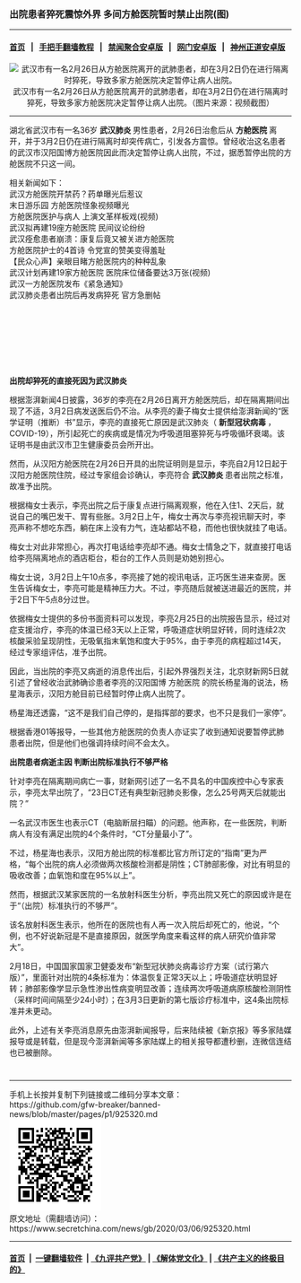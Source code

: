 ### 出院患者猝死震惊外界 多间方舱医院暂时禁止出院(图)
------------------------

#### [首页](https://github.com/gfw-breaker/banned-news/blob/master/README.md) &nbsp;&nbsp;|&nbsp;&nbsp; [手把手翻墙教程](https://github.com/gfw-breaker/guides/wiki) &nbsp;&nbsp;|&nbsp;&nbsp; [禁闻聚合安卓版](https://github.com/gfw-breaker/bn-android) &nbsp;&nbsp;|&nbsp;&nbsp; [网门安卓版](https://github.com/oGate2/oGate) &nbsp;&nbsp;|&nbsp;&nbsp; [神州正道安卓版](https://github.com/SzzdOgate/update) 



<div class="article_right" style="fone-color:#000">
 <p style="text-align: center;">
  <img alt="武汉市有一名2月26日从方舱医院离开的武肺患者，却在3月2日仍在进行隔离时猝死，导致多家方舱医院决定暂停让病人出院。" src="//img3.secretchina.com/pic/2020/3-6/p2641561a98791473-ss.jpg"/>
  <br>
   武汉市有一名2月26日从方舱医院离开的武肺患者，却在3月2日仍在进行隔离时猝死，导致多家方舱医院决定暂停让病人出院。（图片来源：视频截图）
   <span id="hideid" name="hideid" style="color:red;display:none;">
    <span href="https://www.secretchina.com">
    </span>
   </span>
  </br>
 </p>
 <div id="txt-mid1-t21-2017">
  

---


  </div>
 </div>
 <p>
  湖北省武汉市有一名36岁
  <strong>
   <span href="https://www.secretchina.com/news/gb/tag/武汉肺炎" target="_blank">
    武汉肺炎
   </span>
  </strong>
  男性患者，2月26日治愈后从
  <strong>
   方舱医院
  </strong>
  离开，并于3月2日仍在进行隔离时却突传病亡，引发各方震惊。曾经收治这名患者的武汉市汉阳国博方舱医院因此而决定暂停让病人出院，不过，据悉暂停出院的方舱医院不只这一间。
  <span id="hideid" name="hideid" style="color:red;display:none;">
   <span href="https://www.secretchina.com">
   </span>
  </span>
 </p>
 <p>
  相关新闻如下：
  <br>
   <span href="https://www.secretchina.com/news/b5/2020/02/14/923021.html" target="_blank">
    武汉方舱医院开禁药？药单曝光后惹议
   </span>
   <br>
    <span href="https://www.secretchina.com/news/b5/2020/02/14/922990.html" target="_blank">
     末日游乐园 方舱医院怪象视频曝光
    </span>
    <br>
     <span href="https://www.secretchina.com/news/b5/2020/02/21/923831.html" target="_blank">
      方舱医院医护与病人 上演文革样板戏(视频)
     </span>
     <br>
      <span href="https://www.secretchina.com/news/b5/2020/02/23/924005.html" target="_blank">
       武汉拟再建19座方舱医院 民间议论纷纷
      </span>
      <br>
       <span href="https://www.secretchina.com/news/b5/2020/02/23/924050.html" target="_blank">
        武汉痊愈患者崩溃：康复后竟又被关进方舱医院
       </span>
       <br>
        <span href="https://www.secretchina.com/news/b5/2020/02/28/924554.html" target="_blank">
         方舱医院护士的4首诗 令党宣的赞美变得羞耻
        </span>
        <br>
         <span href="https://www.secretchina.com/news/b5/2020/02/29/924221.html" target="_blank">
          【民众心声】亲眼目睹方舱医院内的种种乱象
         </span>
         <br>
          <span href="https://www.secretchina.com/news/b5/2020/02/29/924694.html" target="_blank">
           武汉计划再建19家方舱医院 医院床位储备要达3万张(视频)
          </span>
          <br/>
          <span href="https://www.secretchina.com/news/b5/2020/03/05/925248.html" target="_blank">
           武汉一方舱医院发布《紧急通知》
          </span>
          <br/>
          <span href="https://www.secretchina.com/news/b5/2020/03/06/925266.html" target="_blank">
           武汉肺炎患者出院后再发病猝死 官方急删帖
          </span>
         </br>
        </br>
       </br>
      </br>
     </br>
    </br>
   </br>
  </br>
 </p>
 <p>
  <strong>
   出院却猝死的直接死因为武汉肺炎
  </strong>
 </p>
 <p>
  根据澎湃新闻4日披露，36岁的李亮在2月26日离开方舱医院后，却在隔离期间出现了不适，3月2日病发送医后仍不治。从李亮的妻子梅女士提供给澎湃新闻的“医学证明（推断）书”显示，李亮的直接死亡原因是武汉肺炎（
  <strong>
   <span href="https://www.secretchina.com/news/gb/tag/新型冠状病毒" target="_blank">
    新型冠状病毒
   </span>
  </strong>
  ，COVID-19），所引起死亡的疾病或是情况为呼吸道阻塞猝死与呼吸循环衰竭。该证明书是由武汉市卫生健康委员会所开出。
 </p>
 <p>
  然而，从汉阳方舱医院在2月26日开具的出院证明则是显示，李亮自2月12日起于汉阳方舱医院住院，经过专家组会诊确认，李亮符合
  <strong>
   <span href="https://zh.wikipedia.org/wiki/2019%E5%86%A0%E7%8A%B6%E7%97%85%E6%AF%92%E7%97%85" target="_blank">
    武汉肺炎
   </span>
  </strong>
  患者出院之标准，故准予出院。
 </p>
 <p>
  根据梅女士表示，李亮出院之后于康复点进行隔离观察，他在入住1、2天后，就说自己的嘴巴发干、胃有些胀。3月2日上午，梅女士再次与李亮视讯聊天时，李亮声称不想吃东西，躺在床上没有力气，连站都站不稳，而他也很快就挂了电话。
 </p>
 <p>
  梅女士对此非常担心，再次打电话给李亮却不通。梅女士情急之下，就直接打电话给李亮隔离地点的酒店柜台，柜台的工作人员则是劝她别担心。
 </p>
 <p>
  梅女士说，3月2日上午10点多，李亮接了她的视讯电话，正巧医生进来查房。医生告诉梅女士，李亮可能是精神压力大。不过，李亮随后就被送进最近的医院，并于2日下午5点8分过世。
 </p>
 <p>
  依据梅女士提供的多份书面资料可以发现，李亮2月25日的出院报告显示，经过对症支援治疗，李亮的体温已经3天以上正常，呼吸道症状明显好转，同时连续2次核酸采验呈现阴性，无吸氧指末氧饱和度大于95%，由于李亮的病程超过14天，经过专家组评估，准予出院。
 </p>
 <p>
  因此，当出院的李亮又病逝的消息传出后，引起外界强烈关注，北京财新网5日就引述了曾经收治武肺确诊患者李亮的汉阳国博
  <span href="https://www.secretchina.com/news/gb/tag/方舱医院" target="_blank">
   方舱医院
  </span>
  的院长杨星海的说法，杨星海表示，汉阳方舱目前已经暂时停止病人出院了。
 </p>
 <p>
  杨星海还透露，“这不是我们自己停的，是指挥部的要求，也不只是我们一家停”。
 </p>
 <p>
  根据香港01等报导，一些其他方舱医院的负责人亦证实了收到通知说要暂停武肺患者出院，但是他们也强调持续时间不会太久。
 </p>
 <p>
  <strong>
   出院患者病逝主因 判断出院标准执行不够严格
  </strong>
 </p>
 <p>
  针对李亮在隔离期间病亡一事，财新网引述了一名不具名的中国疾控中心专家表示，李亮太早出院了，“23日CT还有典型新冠肺炎影像，怎么25号两天后就能出院？”
 </p>
 <p>
  一名武汉市医生也表示CT（电脑断层扫瞄）的问题。他声称，在一些医院，判断病人有没有满足出院的4个条件时，“CT分量最小了”。
 </p>
 <p>
  不过，杨星海也表示，汉阳方舱出院的标准都比官方所订定的“指南”更为严格，“每个出院的病人必须做两次核酸检测都是阴性；CT肺部影像，对比有明显的吸收改善；血氧饱和度在95%以上”。
 </p>
 <p>
  然而，根据武汉某家医院的一名放射科医生分析，李亮出院又死亡的原因或许是在于“（出院）标准执行的不够严”。
 </p>
 <p>
  该名放射科医生表示，他所在的医院也有人再一次入院后却死亡的，他说，“个例，也不好说新冠是不是直接原因，就医学角度来看这样的病人研究价值非常大”。
 </p>
 <p>
  2月18日，中国国家国家卫健委发布“新型冠状肺炎病毒诊疗方案（试行第六版）”，里面针对出院的4条标准为：体温恢复正常3天以上；呼吸道症状明显好转；肺部影像学显示急性渗出性病变明显改善；连续两次呼吸道病原核酸检测阴性（采样时间间隔至少24小时）；在3月3日更新的第七版诊疗标准中，这4条出院标准并未更动。
 </p>
 <p>
  此外，上述有关李亮消息原先由澎湃新闻报导，后来陆续被《新京报》等多家陆媒报导或是转载，但是现今澎湃新闻等多家陆媒上的相关报导都遭秒删，连微信连结也已被删除。
  <center>
   <div>
    <div id="txt-mid2-t22-2017" style="display: block;  max-height: 351px;  overflow: hidden;">
     <div id="SC-21xxx">
     </div>
     <ins class="adsbygoogle" data-ad-client="ca-pub-1276641434651360" data-ad-format="auto" data-ad-slot="4301710469" data-full-width-responsive="true" style="display:block">
     </ins>
    </div>
   </div>
  </center>
  <div style="padding-top:12px;">
  </div>
 </p>
</div>

<hr/>
手机上长按并复制下列链接或二维码分享本文章：<br/>
https://github.com/gfw-breaker/banned-news/blob/master/pages/p1/925320.md <br/>
<a href='https://github.com/gfw-breaker/banned-news/blob/master/pages/p1/925320.md'><img src='https://github.com/gfw-breaker/banned-news/blob/master/pages/p1/925320.md.png'/></a> <br/>
原文地址（需翻墙访问）：https://www.secretchina.com/news/gb/2020/03/06/925320.html


------------------------
#### [首页](https://github.com/gfw-breaker/banned-news/blob/master/README.md) &nbsp;|&nbsp; [一键翻墙软件](https://github.com/gfw-breaker/nogfw/blob/master/README.md) &nbsp;| [《九评共产党》](https://github.com/gfw-breaker/9ping.md/blob/master/README.md#九评之一评共产党是什么) | [《解体党文化》](https://github.com/gfw-breaker/jtdwh.md/blob/master/README.md) | [《共产主义的终极目的》](https://github.com/gfw-breaker/gczydzjmd.md/blob/master/README.md)


<img src='http://gfw-breaker.win/banned-news/pages/p1/925320.md' width='0px' height='0px'/>
